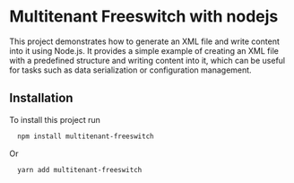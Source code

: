 # Multitenant Freeswitch with nodejs


This project demonstrates how to generate an XML file and write content into it using Node.js. It provides a simple example of creating an XML file with a predefined structure and writing content into it, which can be useful for tasks such as data serialization or configuration management.
## Installation

To install this project run

```bash
  npm install multitenant-freeswitch
```

Or

```bash
  yarn add multitenant-freeswitch
```